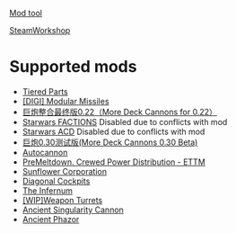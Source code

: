 [Mod tool](https://github.com/nolimet/AutomatedShipParts2_5-ModTool)

[SteamWorkshop](https://steamcommunity.com/sharedfiles/filedetails/?id=3352091344)

# Supported mods
* [Tiered Parts](https://steamcommunity.com/sharedfiles/filedetails/?id=2888343841)
* [[DIGI] Modular Missiles](https://steamcommunity.com/sharedfiles/filedetails/?id=2886141879)
* [巨炮整合最终版0.22（More Deck Cannons for 0.22）](https://steamcommunity.com/sharedfiles/filedetails/?id=3052680147)
* [Starwars FACTIONS](https://steamcommunity.com/sharedfiles/filedetails/?id=3121346591) Disabled due to conflicts with mod
* [Starwars ACD](https://steamcommunity.com/sharedfiles/filedetails/?id=3119349707) Disabled due to conflicts with mod
* [巨炮0.30测试版(More Deck Cannons 0.30 Beta)](https://steamcommunity.com/sharedfiles/filedetails/?id=3539253648)
* [Autocannon](https://steamcommunity.com/sharedfiles/filedetails/?id=2884747698)
* [PreMeltdown. Crewed Power Distribution - ETTM](https://steamcommunity.com/sharedfiles/filedetails/?id=3310834040)
* [Sunflower Corporation](https://steamcommunity.com/sharedfiles/filedetails/?id=2995534359)
* [Diagonal Cockpits](https://steamcommunity.com/sharedfiles/filedetails/?id=3541853292)
* [The Infernum](https://steamcommunity.com/sharedfiles/filedetails/?id=3546356734)
* [[WIP]Weapon Turrets](https://steamcommunity.com/sharedfiles/filedetails/?id=2891248440)
* [Ancient Singularity Cannon](https://steamcommunity.com/sharedfiles/filedetails/?id=2897171599)
* [Ancient Phazor](https://steamcommunity.com/sharedfiles/filedetails/?id=2899977331)